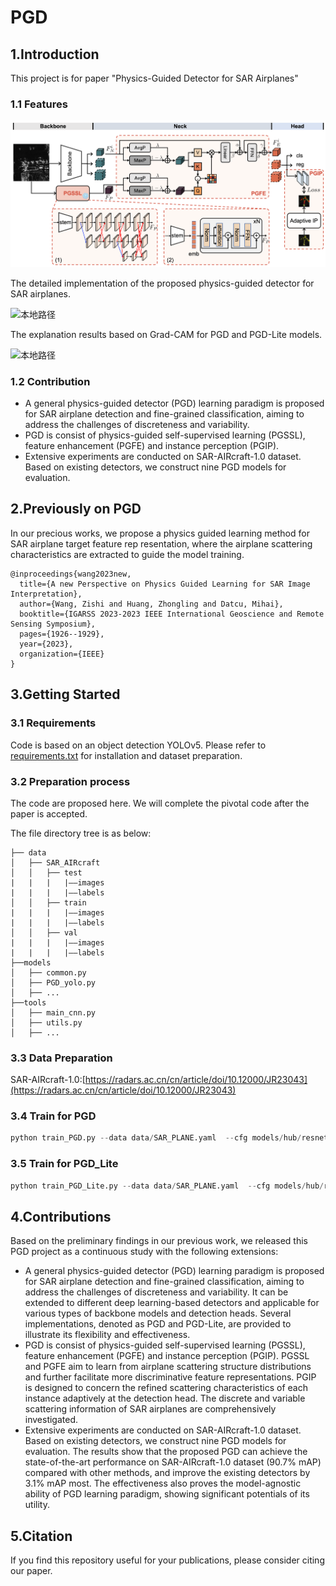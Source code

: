 PGD
==== 
1.Introduction  
------- 
This project is for paper "Physics-Guided Detector for SAR Airplanes"

### 1.1 Features
![本地路径](data/images/fig_pgdet.png)

The detailed implementation of the proposed physics-guided detector for SAR airplanes.

![本地路径](data/images/fig_pgdlite_exp.png)

The explanation results based on Grad-CAM for PGD and PGD-Lite models.

![本地路径](data/images/fig_IPexp.png)



### 1.2 Contribution
* A general physics-guided detector (PGD) learning paradigm is proposed for SAR airplane detection and fine-grained classification, aiming to address the challenges of discreteness and variability.
* PGD is consist of physics-guided self-supervised learning (PGSSL), feature enhancement (PGFE) and instance perception (PGIP).
* Extensive experiments are conducted on SAR-AIRcraft-1.0 dataset. Based on existing detectors, we construct nine PGD models for evaluation.

2.Previously on PGD
------- 
In our precious works, we propose a physics guided learning method for SAR airplane target feature rep resentation, where the airplane scattering characteristics are extracted to guide the model training.

```
@inproceedings{wang2023new,
  title={A new Perspective on Physics Guided Learning for SAR Image Interpretation},
  author={Wang, Zishi and Huang, Zhongling and Datcu, Mihai},
  booktitle={IGARSS 2023-2023 IEEE International Geoscience and Remote Sensing Symposium},
  pages={1926--1929},
  year={2023},
  organization={IEEE}
}
```

3.Getting Started
------- 
### 3.1 Requirements
Code is based on an  object detection YOLOv5. Please refer to [requirements.txt](https://github.com/ultralytics/yolov5/blob/master/requirements.txt) for installation and dataset preparation.

### 3.2 Preparation process
The code are proposed here. We will complete the pivotal code after the paper is accepted.

The file directory tree is as below:
```
├── data
│   ├── SAR_AIRcraft
│   │   ├── test
|   |   |   |——images
|   |   |   |——labels
│   │   ├── train
|   |   |   |——images
|   |   |   |——labels
│   │   ├── val
|   |   |   |——images
|   |   |   |——labels
├──models
│   ├── common.py
│   ├── PGD_yolo.py
│   ├── ...
├──tools
│   ├── main_cnn.py
│   ├── utils.py
│   ├── ...
```

### 3.3 Data Preparation
SAR-AIRcraft-1.0:[https://radars.ac.cn/cn/article/doi/10.12000/JR23043](https://radars.ac.cn/cn/article/doi/10.12000/JR23043)

### 3.4 Train for PGD
```python
python train_PGD.py --data data/SAR_PLANE.yaml  --cfg models/hub/resnet18_RepPAN.yaml  --hyp data/hyps/hyp_SARPLANE.yaml 
```

### 3.5 Train for PGD_Lite
```python
python train_PGD_Lite.py --data data/SAR_PLANE.yaml  --cfg models/hub/resnet18_RepPAN.yaml  --hyp data/hyps/hyp_SARPLANE.yaml 
```

4.Contributions
------- 
Based on the preliminary findings in our previous work, we released this PGD project as a continuous study with the following extensions:
* A general physics-guided detector (PGD) learning paradigm is proposed for SAR airplane detection and fine-grained classification, aiming to address the challenges of discreteness and variability. It can be extended to different deep learning-based detectors and applicable for various types of backbone models and detection heads. Several implementations, denoted as PGD and PGD-Lite, are provided to illustrate its flexibility and effectiveness.
* PGD is consist of physics-guided self-supervised learning (PGSSL), feature enhancement (PGFE) and instance perception (PGIP). PGSSL and PGFE aim to learn from airplane scattering structure distributions and further facilitate more discriminative feature representations. PGIP is designed to concern the refined scattering characteristics of each instance adaptively at the detection head. The discrete and variable scattering information of SAR airplanes are comprehensively investigated.
* Extensive experiments are conducted on SAR-AIRcraft-1.0 dataset. Based on existing detectors, we construct nine PGD models for evaluation. The results show that the proposed PGD can achieve the state-of-the-art performance on SAR-AIRcraft-1.0 dataset (90.7\% mAP) compared with other methods, and improve the existing detectors by 3.1\% mAP most. The effectiveness also proves the model-agnostic ability of PGD learning paradigm, showing significant potentials of its utility.

5.Citation
------- 
If you find this repository useful for your publications, please consider citing our paper.
